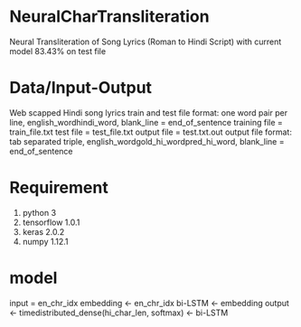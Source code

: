 
# NeuralCharTransliteration
Neural Transliteration of Song Lyrics (Roman to Hindi Script)
with current model 83.43% on test file

# Data/Input-Output
Web scapped Hindi song lyrics
train and test file format: one word pair per line, english_word<tab>hindi_word, blank_line = end_of_sentence
training file = train_file.txt 
test file = test_file.txt
output file = test.txt.out
output file format: tab separated triple, english_word<tab>gold_hi_word<tab>pred_hi_word, blank_line = end_of_sentence
  
 # Requirement
 1. python 3
 2. tensorflow 1.0.1
 3. keras 2.0.2
 4. numpy 1.12.1

# model
input = en_chr_idx
embedding <- en_chr_idx
bi-LSTM <- embedding
output <- timedistributed_dense(hi_char_len, softmax) <- bi-LSTM
